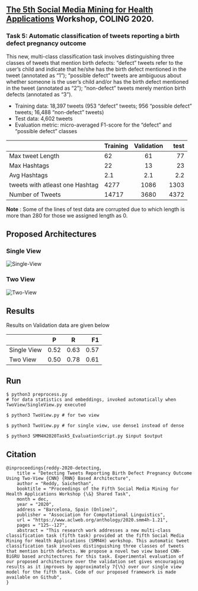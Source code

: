 ## **[The 5th Social Media Mining for Health Applications](https://healthlanguageprocessing.org/smm4h-sharedtask-2020/)** Workshop, COLING 2020.

### **Task 5**: **Automatic classification of tweets reporting a birth defect pregnancy outcome**

This new, multi-class classification task involves distinguishing three classes of tweets that mention birth defects: “defect” tweets refer to the user’s child and indicate that he/she has the birth defect mentioned in the tweet (annotated as “1”); “possible defect” tweets are ambiguous about whether someone is the user’s child and/or has the birth defect mentioned in the tweet (annotated as “2”); “non-defect” tweets merely mention birth defects (annotated as “3”).

* Training data: 18,397 tweets (953 “defect” tweets; 956 “possible defect” tweets; 16,488 “non-defect” tweets)
* Test data: 4,602 tweets
* Evaluation metric: micro-averaged F1-score for the “defect” and “possible defect” classes

|                | Training      | Validation    | test  |
| -------------- | ------------- |:-------------:| -----:|
|Max tweet Length|62| 61 |  77  |
|Max Hashtags    |22| 13      |   23  |
|Avg Hashtags    |2.1| 2.1      |  2.2  |
|tweets with atleast one Hashtag|4277|  1086     | 1303  |
|Number of Tweets|14717| 3680 |   4372 |

**Note** : Some of the lines of test data are corrupted due to which length is more than 280 for those we assigned length as 0.

## Proposed Architectures

### Single View
![Single-View](https://github.com/Saichethan/SMM4H/blob/master/images/Single%20View.png)

### Two View
![Two-View](https://github.com/Saichethan/SMM4H/blob/master/images/Two%20View.png)



## Results

Results on Validation data are given below

|                | P      | R   | F1  |
| -------------- | ------------- |:-------------:| -----:|
|Single View|0.52| 0.63 |  0.57  |
|Two View|0.50| 0.78      |   0.61  |


## Run

```
$ python3 preprocess.py
# for data statistics and embeddings, invoked automatically when TwoView/SingleView.py executed 

$ python3 TwoView.py # for two view

$ python3 TwoView.py # for single view, use dense1 instead of dense

$ python3 SMM4H2020Task5_EvaluationScript.py $input $output

```

## Citation

```
@inproceedings{reddy-2020-detecting,
    title = "Detecting Tweets Reporting Birth Defect Pregnancy Outcome Using Two-View {CNN} {RNN} Based Architecture",
    author = "Reddy, Saichethan",
    booktitle = "Proceedings of the Fifth Social Media Mining for Health Applications Workshop {\&} Shared Task",
    month = dec,
    year = "2020",
    address = "Barcelona, Spain (Online)",
    publisher = "Association for Computational Linguistics",
    url = "https://www.aclweb.org/anthology/2020.smm4h-1.21",
    pages = "125--127",
    abstract = "This research work addresses a new multi-class classification task (fifth task) provided at the fifth Social Media Mining for Health Applications (SMM4H) workshop. This automatic tweet classification task involves distinguishing three classes of tweets that mention birth defects. We propose a novel two view based CNN-BiGRU based architectures for this task. Experimental evaluation of our proposed architecture over the validation set gives encouraging results as it improves by approximately 7{\%} over our single view model for the fifth task. Code of our proposed framework is made available on Github",
}
```
